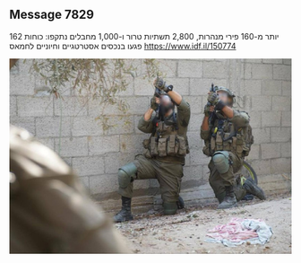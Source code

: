 ## Message 7829

יותר מ-160 פירי מנהרות, 2,800 תשתיות טרור ו-1,000 מחבלים נתקפו:
כוחות 162 פגעו בנכסים אסטרטגיים וחיוניים לחמאס
https://www.idf.il/150774

![Photo](./7829/7829_photo.jpg)
